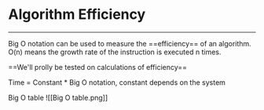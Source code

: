 # Algorithm Efficiency
---
Big O notation can be used to measure the ==efficiency== of an algorithm.
O(n) means the growth rate of the instruction is executed n times.

==We'll prolly be tested on calculations of efficiency==

Time = Constant * Big O notation, constant depends on the system

Big O table
![[Big O table.png]]